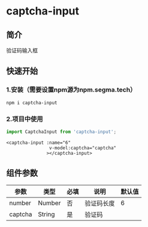 # captcha-input

## 简介
验证码输入框

## 快速开始
### 1.安装（需要设置npm源为npm.segma.tech）
```shell script
npm i captcha-input
```

### 2.项目中使用
```javascript
import CaptchaInput from 'captcha-input';
```

```vue
<captcha-input :name="6"
                v-model:captcha="captcha"
               ></captcha-input>
```

## 组件参数
| 参数 | 类型 | 必填 | 说明 | 默认值 |  
| ------ | ------ | ------ | ----- | ----- |
| number | Number | 否 | 验证码长度  | 6 |
| captcha | String | 是 | 验证码  |  |
